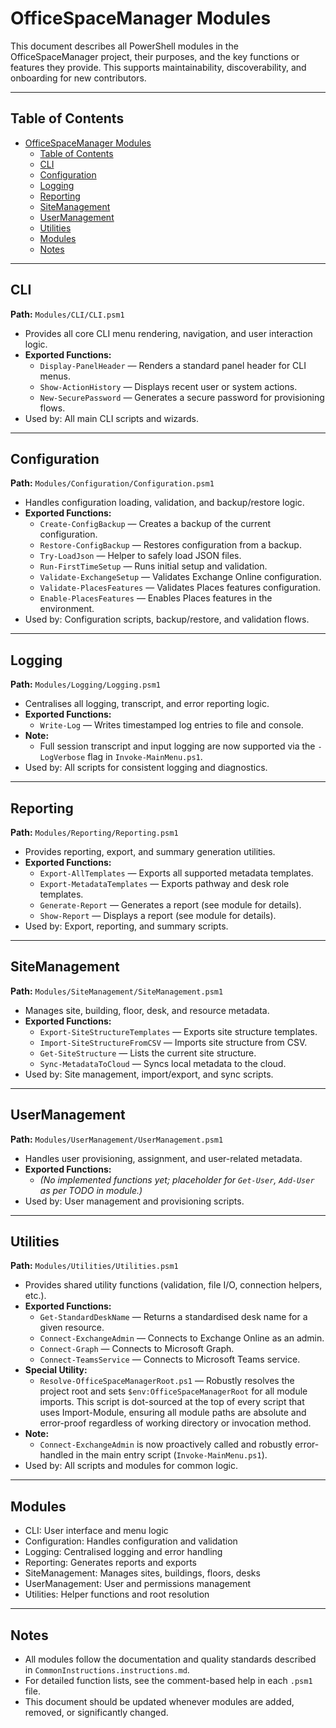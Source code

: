# OfficeSpaceManager Modules

This document describes all PowerShell modules in the OfficeSpaceManager project, their purposes, and the key functions or features they provide. This supports maintainability, discoverability, and onboarding for new contributors.

---

## Table of Contents

- [OfficeSpaceManager Modules](#officespacemanager-modules)
  - [Table of Contents](#table-of-contents)
  - [CLI](#cli)
  - [Configuration](#configuration)
  - [Logging](#logging)
  - [Reporting](#reporting)
  - [SiteManagement](#sitemanagement)
  - [UserManagement](#usermanagement)
  - [Utilities](#utilities)
  - [Modules](#modules)
  - [Notes](#notes)

---

## CLI

**Path:** `Modules/CLI/CLI.psm1`

- Provides all core CLI menu rendering, navigation, and user interaction logic.
- **Exported Functions:**
  - `Display-PanelHeader` — Renders a standard panel header for CLI menus.
  - `Show-ActionHistory` — Displays recent user or system actions.
  - `New-SecurePassword` — Generates a secure password for provisioning flows.
- Used by: All main CLI scripts and wizards.

---

## Configuration

**Path:** `Modules/Configuration/Configuration.psm1`

- Handles configuration loading, validation, and backup/restore logic.
- **Exported Functions:**
  - `Create-ConfigBackup` — Creates a backup of the current configuration.
  - `Restore-ConfigBackup` — Restores configuration from a backup.
  - `Try-LoadJson` — Helper to safely load JSON files.
  - `Run-FirstTimeSetup` — Runs initial setup and validation.
  - `Validate-ExchangeSetup` — Validates Exchange Online configuration.
  - `Validate-PlacesFeatures` — Validates Places features configuration.
  - `Enable-PlacesFeatures` — Enables Places features in the environment.
- Used by: Configuration scripts, backup/restore, and validation flows.

---

## Logging

**Path:** `Modules/Logging/Logging.psm1`

- Centralises all logging, transcript, and error reporting logic.
- **Exported Functions:**
  - `Write-Log` — Writes timestamped log entries to file and console.
- **Note:**
  - Full session transcript and input logging are now supported via the `-LogVerbose` flag in `Invoke-MainMenu.ps1`.
- Used by: All scripts for consistent logging and diagnostics.

---

## Reporting

**Path:** `Modules/Reporting/Reporting.psm1`

- Provides reporting, export, and summary generation utilities.
- **Exported Functions:**
  - `Export-AllTemplates` — Exports all supported metadata templates.
  - `Export-MetadataTemplates` — Exports pathway and desk role templates.
  - `Generate-Report` — Generates a report (see module for details).
  - `Show-Report` — Displays a report (see module for details).
- Used by: Export, reporting, and summary scripts.

---

## SiteManagement

**Path:** `Modules/SiteManagement/SiteManagement.psm1`

- Manages site, building, floor, desk, and resource metadata.
- **Exported Functions:**
  - `Export-SiteStructureTemplates` — Exports site structure templates.
  - `Import-SiteStructureFromCSV` — Imports site structure from CSV.
  - `Get-SiteStructure` — Lists the current site structure.
  - `Sync-MetadataToCloud` — Syncs local metadata to the cloud.
- Used by: Site management, import/export, and sync scripts.

---

## UserManagement

**Path:** `Modules/UserManagement/UserManagement.psm1`

- Handles user provisioning, assignment, and user-related metadata.
- **Exported Functions:**
  - *(No implemented functions yet; placeholder for `Get-User`, `Add-User` as per TODO in module.)*
- Used by: User management and provisioning scripts.

---

## Utilities

**Path:** `Modules/Utilities/Utilities.psm1`

- Provides shared utility functions (validation, file I/O, connection helpers, etc.).
- **Exported Functions:**
  - `Get-StandardDeskName` — Returns a standardised desk name for a given resource.
  - `Connect-ExchangeAdmin` — Connects to Exchange Online as an admin.
  - `Connect-Graph` — Connects to Microsoft Graph.
  - `Connect-TeamsService` — Connects to Microsoft Teams service.
- **Special Utility:**
  - `Resolve-OfficeSpaceManagerRoot.ps1` — Robustly resolves the project root and sets `$env:OfficeSpaceManagerRoot` for all module imports. This script is dot-sourced at the top of every script that uses Import-Module, ensuring all module paths are absolute and error-proof regardless of working directory or invocation method.
- **Note:**
  - `Connect-ExchangeAdmin` is now proactively called and robustly error-handled in the main entry script (`Invoke-MainMenu.ps1`).
- Used by: All scripts and modules for common logic.

---

## Modules

- CLI: User interface and menu logic
- Configuration: Handles configuration and validation
- Logging: Centralised logging and error handling
- Reporting: Generates reports and exports
- SiteManagement: Manages sites, buildings, floors, desks
- UserManagement: User and permissions management
- Utilities: Helper functions and root resolution

---

## Notes

- All modules follow the documentation and quality standards described in `CommonInstructions.instructions.md`.
- For detailed function lists, see the comment-based help in each `.psm1` file.
- This document should be updated whenever modules are added, removed, or significantly changed.
